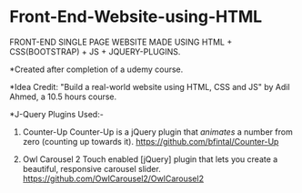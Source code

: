 # Front-End-Website-using-HTML
FRONT-END SINGLE PAGE WEBSITE MADE USING HTML + CSS(BOOTSTRAP) + JS + JQUERY-PLUGINS. 

*Created after completion of a udemy course. 

*Idea Credit: "Build a real-world website using HTML, CSS and JS" by Adil Ahmed, a 10.5 hours course.

*J-Query Plugins Used:-
1. Counter-Up
Counter-Up is a jQuery plugin that *animates* a number from zero (counting up towards it).
https://github.com/bfintal/Counter-Up

2.  Owl Carousel 2
Touch enabled [jQuery] plugin that lets you create a beautiful, responsive carousel slider.
https://github.com/OwlCarousel2/OwlCarousel2
